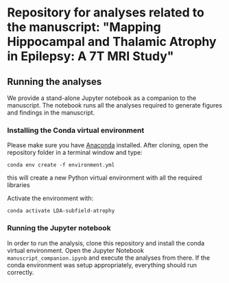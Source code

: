 # Repository for analyses related to the manuscript: "Mapping Hippocampal and Thalamic Atrophy in Epilepsy: A 7T MRI Study"

## Running the analyses

We provide a stand-alone Jupyter notebook as a companion to the manuscript. The notebook runs all the analyses required to generate figures and findings in the manuscript.

### Installing the Conda virtual environment

Please make sure you have [Anaconda](https://www.anaconda.com/) installed. After cloning, open the repository folder in a terminal window and type: 
```
conda env create -f environment.yml
```
this will create a new Python virtual environment with all the required libraries

Activate the environment with: 
```
conda activate LDA-subfield-atrophy
```

### Running the Jupyter notebook

In order to run the analysis, clone this repository and install the conda virtual environment. Open the Jupyter Notebook `manuscript_companion.ipynb` and execute the analyses from there. If the conda environment was setup appropriately, everything should run correctly.
